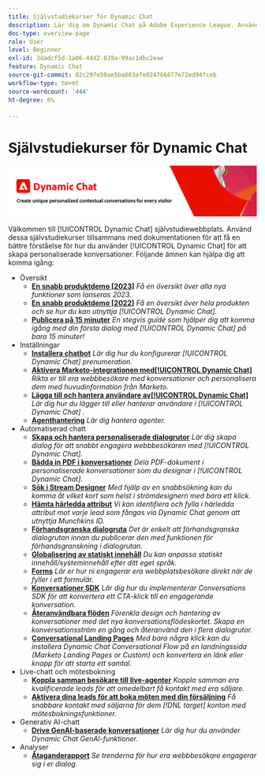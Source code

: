 ```yaml
---
title: Självstudiekurser för Dynamic Chat
description: Lär dig om Dynamic Chat på Adobe Experience League. Använd dessa självstudiekurser tillsammans med dokumentationen för att få en bättre förståelse för hur du använder Dynamic Chat för att skapa personanpassade konversationer.
doc-type: overview-page
role: User
level: Beginner
exl-id: 3dadcf5d-1a06-44d2-839a-99ac1dbc2eae
feature: Dynamic Chat
source-git-commit: 02c297e50ae5ba663afe024766877e72ed94fceb
workflow-type: tm+mt
source-wordcount: '444'
ht-degree: 6%

---
```


# Självstudiekurser för Dynamic Chat

![](assets/dynamic-chat-header.png)

Välkommen till [!UICONTROL Dynamic Chat]  självstudiewebbplats. Använd dessa självstudiekurser tillsammans med dokumentationen för att få en bättre förståelse för hur du använder [!UICONTROL Dynamic Chat]  för att skapa personaliserade konversationer. Följande ämnen kan hjälpa dig att komma igång:

* Översikt
   * **[En snabb produktdemo [2023]](product-tour.md)**
     *Få en översikt över alla nya funktioner som lanseras 2023.*
   * **[En snabb produktdemo [2022]](product-tour.md)**
     *Få en översikt över hela produkten och se hur du kan utnyttja [!UICONTROL Dynamic Chat].*
   * **[Publicera på 15 minuter](go-live-in-15-minutes.md)**
     *En stegvis guide som hjälper dig att komma igång med din första dialog med [!UICONTROL Dynamic Chat]  på bara 15 minuter!*
* Inställningar
   * **[Installera chatbot](setup.md)**
     *Lär dig hur du konfigurerar [!UICONTROL Dynamic Chat]  prenumeration.*
   * **[Aktivera Marketo-integrationen med[!UICONTROL Dynamic Chat]](marketo-integration.md)**
     *Rikta er till era webbbesökare med konversationer och personalisera dem med huvudinformation från Marketo.*
   * **[Lägga till och hantera användare av[!UICONTROL Dynamic Chat]](user-management.md)**
     *Lär dig hur du lägger till eller hanterar användare i [!UICONTROL Dynamic Chat] .*
   * **[Agenthantering](agent-management.md)**
     *Lär dig hantera agenter.*
* Automatiserad chatt
   * **[Skapa och hantera personaliserade dialogrutor](dialogue-management.md)**
     *Lär dig skapa dialog för att snabbt engagera webbbesökaren med [!UICONTROL Dynamic Chat].*
   * **[Bädda in PDF i konversationer](document-cloud-integration.md)**
     *Dela PDF-dokument i personaliserade konversationer som du designar i [!UICONTROL Dynamic Chat].*
   * **[Sök i Stream Designer](search-in-stream-designer.md)**
     *Med hjälp av en snabbsökning kan du komma åt vilket kort som helst i strömdesignern med bara ett klick.*
   * **[Hämta härledda attribut](capture-inferred-attributes.md)**
     *Vi kan identifiera och fylla i härledda attribut mot varje lead som fångas via Dynamic Chat genom att utnyttja Munchkins ID.*
   * **[Förhandsgranska dialogruta](dialogue-preview.md)**
     *Det är enkelt att förhandsgranska dialogrutan innan du publicerar den med funktionen för förhandsgranskning i dialogrutan.*
   * **[Globalisering av statiskt innehåll](globalization-of-static-content.md)**
     *Du kan anpassa statiskt innehåll/systeminnehåll efter ditt eget språk.*
   * **[Forms](conversational-forms.md)**
     *Lär er hur ni engagerar era webbplatsbesökare direkt när de fyller i ett formulär.*
   * **[Konversationer SDK](conversations-sdk.md)**
     *Lär dig hur du implementerar Conversations SDK för att konvertera ett CTA-klick till en engagerande konversation.*
   * **[Återanvändbara flöden](reusable-flows.md)**
     *Förenkla design och hantering av konversationer med det nya konversationsflödeskortet. Skapa en konversationsström en gång och återanvänd den i flera dialogrutor.*
   * **[Conversational Landing Pages](conversational-landing-pages.md)**
     *Med bara några klick kan du installera Dynamic Chat Conversational Flow på en landningssida (Marketo Landing Pages or Custom) och konvertera en länk eller knapp för att starta ett samtal.*
* Live-chatt och mötesbokning
   * **[Koppla samman besökare till live-agenter](connect-visitors-to-live-agents.md)**
     *Koppla samman era kvalificerade leads för att omedelbart få kontakt med era säljare.*
   * **[Aktivera dina leads för att boka möten med din försäljning](meeting-booking.md)**
     *Få snabbare kontakt med säljarna för dem [!DNL target] konton med mötesbokningsfunktioner.*
* Generativ AI-chatt
   * **[Drive GenAI-baserade konversationer](gen-ai-features.md)**
     *Lär dig hur du använder Dynamic Chat GenAI-funktioner.*
* Analyser
   * **[Åtaganderapport](engagement-report.md)**
     *Se trenderna för hur era webbbesökare engagerar sig i er dialog.*
